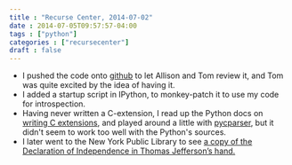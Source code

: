 ```yaml
---
title : "Recurse Center, 2014-07-02"
date : 2014-07-05T09:57:57-04:00
tags : ["python"]
categories : ["recursecenter"]
draft : false
---
```


-   I pushed the code onto [github](https://github.com/punchagan/cinspect) to let Allison and Tom review it, and Tom was
    quite excited by the idea of having it.
-   I added a startup script in IPython, to monkey-patch it to use my code for
    introspection.
-   Having never written a C-extension, I read up the Python docs on [writing C
    extensions](https://docs.python.org/2/extending/extending.html), and played around a little with [pycparser](https://github.com/eliben/pycparser/), but it didn't seem to
    work too well with the Python's sources.
-   I later went to the New York Public Library to see [a copy of the Declaration
    of Independence in Thomas Jefferson’s hand.](http://www.nypl.org/press/press-release/2013/06/26/new-york-public-library-display-historic-copies-declaration-independe)
